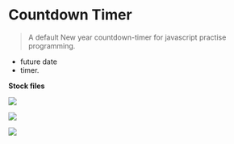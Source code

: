 # Countdown Timer
> A default New year countdown-timer for javascript practise programming.

* future date
* timer.

**Stock files**

[![](https://img.shields.io/badge/-Sample%20Model-0a0a0a.svg?style=flat&colorA=0a0a0a)](https://uidesigndaily.com/posts/sketch-countdown-timer-day-876)

[![](https://img.shields.io/badge/-Background%20Image-0a0a0a.svg?style=flat&colorA=0a0a0a)](https://gothamist.com/news/videos-nyc-reacts-freaky-may-snowfall)

[![](https://img.shields.io/badge/-Background%20Image-0a0a0a.svg?style=flat&colorA=0a0a0a)](https://www.worldatlas.com/articles/how-is-snow-formed.html)
